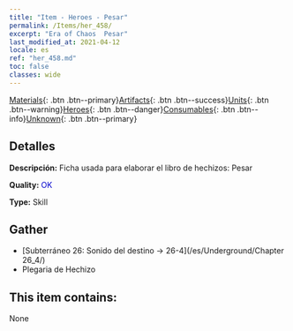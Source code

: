 ```yaml
---
title: "Item - Heroes - Pesar"
permalink: /Items/her_458/
excerpt: "Era of Chaos  Pesar"
last_modified_at: 2021-04-12
locale: es
ref: "her_458.md"
toc: false
classes: wide
---
```

 [Materials](/es/Items/){: .btn .btn--primary}[Artifacts](/es/Items/Artifacts/){: .btn .btn--success}[Units](/es/Items/Units/){: .btn .btn--warning}[Heroes](/es/Items/Heroes/){: .btn .btn--danger}[Consumables](/es/Items/Consumables/){: .btn .btn--info}[Unknown](/es/Items/Unknown/){: .btn .btn--primary}

## Detalles
 **Descripción:** Ficha usada para elaborar el libro de hechizos: Pesar

 **Quality:** <span style="color: #0000CD">OK</span>

 **Type:** Skill

## Gather

*    [Subterráneo 26: Sonido del destino -> 26-4](/es/Underground/Chapter 26_4/) 
*    Plegaria de Hechizo 

## This item contains:

  None

